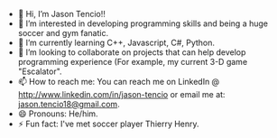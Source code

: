 - 👋 Hi, I’m Jason Tencio!!
- 👀 I’m interested in developing programming skills and being a huge soccer and gym fanatic. 
- 🌱 I’m currently learning C++, Javascript, C#, Python.
- 💞️ I’m looking to collaborate on projects that can help develop programming experience (For example, my current 3-D game "Escalator".
- 📫 How to reach me: You can reach me on LinkedIn @ http://www.linkedin.com/in/jason-tencio or email me at: jason.tencio18@gmail.com.
- 😄 Pronouns: He/him.
- ⚡ Fun fact: I've met soccer player Thierry Henry.

<!---
xShadow14/xShadow14 is a ✨ special ✨ repository because its `README.md` (this file) appears on your GitHub profile.
You can click the Preview link to take a look at your changes.
--->
